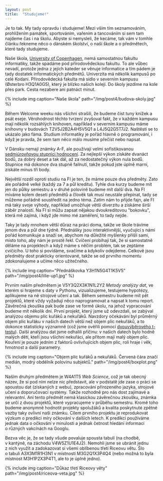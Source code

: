 ```yaml
---
layout: post
title:  "Studujeme!"
---
```


Je to tak. My tady opravdu i studujeme!
Mezi vším tím seznamováním, prohlížením památek, sportováním, vařením a tancováním si sem tam najdeme čas i na školu.
Abyste si nemysleli, že kecáme, tak vám v&nbsp;tomhle článku řekneme něco o&nbsp;dánském školství, o&nbsp;naší škole a o&nbsp;předmětech, které tady studujeme.

Naše škola, [University of Copenhagen](http://www.ku.dk/english/), nemá samostatnou fakultu informatiky,
takže spadáme pod přírodovědeckou fakultu.
To ale vůbec nevadí, protože jedna z jejích kateder se věnuje informatice a tím pádem je tady dostatek informatických předmětů.
Univerzita má několik kampusů po celé Kodani.
Přírodovědecká fakulta má sídlo v&nbsp;severním kampusu (Østerbro H3Q1A0G5),
který je blízko našich kolejí.
Do školy jezdíme na kole přes park. Cesta nezabere ani patnáct minut.

{% include img caption="Naše škola" path="/img/post4/budova-skoly.jpg" %}

Během Welcome weeku nás všichni strašili, že budeme číst tuny knížek a psát eseje.
Věrohodnost těchto tvrzení zvyšoval fakt, že v&nbsp;každém kampusu mají několik rozsáhlých knihoven,
například v&nbsp;severním kampusu máme knihovny v&nbsp;budovách T2V5J2B2A4H5V5Q1 a L4J5Q2G5T7J2.
Naštěstí se to ukázalo jako fáma.
Studium informatiky je pořád hlavně o&nbsp;programování, i když je pravda, že sem tam něco málo musíme přečíst nebo napsat.

V&nbsp;Dánsku nemají známky A-F, ale používají velmi sofistikovanou [sedmiúrovňovou stupnici hodnocení](https://cs.wikipedia.org/wiki/Folkeskole).
Za nejlepší výkon získáte dvanáct bodů, za dobrý deset a tak dál, až za nedostatečný výkon nula bodů.
Stupnice má dokonce dva stupně failnutí, takže pokud jste úplně marní, získáte mínus tři body.

Největší rozdíl oproti studiu na FI je ten, že máme pouze dva předměty. Zato ale pořádně velké (každý za 7 a půl kreditu).
Tyhle dva kurzy budeme mít jen do půlky semestru a v&nbsp;druhé polovině budeme mít další dva.
Na FI míváme kolem deseti předmětů a člověk tak musí neustále přepínat, tady se můžeme pořádně soustředit na jedno téma.
Zatím nám to přijde fajn, ale FI má taky svoje výhody, například
umožňuje větší diverzitu a získáme širší záběr znalostí.
Na FI si můžu zapsat nějakou dvoukreditovou "bokovku", která mě zajímá, i když jde mimo mé zaměření, to tady nejde.

Taky je tady mnohem větší důraz na práci doma, takže ve škole trávíme jenom dva a půl dne týdně.
Přednášky jsou interaktivnější, vyučující s&nbsp;námi pořád komunikuje a snaží se, abychom na důležité myšlenky přišli sami, místo toho, aby nám je prostě řekl.
Cvičení probíhají tak, že si samostatně děláme na projektech a když máme s&nbsp;něčím problém, tak se zeptáme cvičícího.
U&nbsp;toho si povídáme, svačíme a kdykoliv odejdeme.
Celkově jsou předměty dost prakticky orientované, takže se od prvního momentu zdokonalujeme a učíme něco užitečného.

{% include img caption="Přednáškovka Y3H1N5G4T1K5V5" path="/img/post4/lille-up1.jpg" %}

Prvním naším předmětem je V5Y3Q2X3K1N1L2Y2 *Metody analýzy dat*, ve kterém si hrajeme s&nbsp;daty v&nbsp;Pythonu, vizualizujeme, testujeme hypotézy, aplikujeme na ně strojové učení a tak.
Během semestru budeme mít pět projektů, které vždy vyžadují něco naprogramovat a napsat k&nbsp;tomu report.
Závěrečná zkouška pak bude zase ve formě úkolu, na jehož vypracování budeme mít několik dní.
První projekt, který jsme už odevzdali, se zabýval analýzou objemu plic kuřáků a nekuřáků.
Navzdory očekávání byl průměrný objem plic kuřáku v&nbsp;našich datech větší než objem plic nekuřáků, a to dokonce statisticky významně (což jsme ověřili pomocí [dvouvýběrového t-testu](https://cs.wikipedia.org/wiki/T_test)).
Další analýzou dat jsme odhalili příčinu: v&nbsp;našich datech bylo hodně malých dětí, kteří jsou všichni nekuřáci, ale přitom mají malý objem plic.
Kouření je pouze jedním z&nbsp;faktorů ovlivňujících objem plic, roli hraje i věk, hmotnost a další parametry.

{% include img caption="Objem plic kuřáků a nekuřáků. Červená čára značí medián, modrý obdélník polovinu subjektů." path="/img/post4/boxplot.png" %}

Naším druhým předmětem je W4A1T5 *Web Science*, což je tak obecný název, že si pod ním nelze nic představit, ale v&nbsp;podstatě jde zase o&nbsp;práci se spoustou dat (získaných z&nbsp;webu), zpracování přirozeného jazyka, strojové učení a doporučovací systémy.
Takže rozhodně pro nás dost zajímavé a relevantní.
Ani tento předmět nemá klasickou závěrečnou zkoušku, známka se určí z&nbsp;dvou projektů, které vypracujeme v&nbsp;průběhu semestru.
Kromě toho budeme anonymně hodnotit projekty spolužáků a kvalita poskytnuté zpětné vazby taky ovlivní naši známku.
Cílem prvního projektu je reprodukovat výzkum o&nbsp;predikci míry očkování v&nbsp;dalších letech.
K&nbsp;predikci používáme jednak data o&nbsp;očkování v&nbsp;minulosti a jednak četnost hledání informací o&nbsp;různých vakcínách na Googlu.

Bezva věc je, že se tady všude povaluje spousta tabulí (na chodbě, v&nbsp;kantýně, na záchodu V4W5Z1U1E4J2).  Nemohli jsme se ubránit jednu z&nbsp;nich využít a zadokazovat si všemi oblíbenou třetí Riceovu větu.
Šlo o&nbsp;tabuli A3X3M1R1H3N1 v&nbsp;místnosti M3G2Q1X3P4Q4 (nebo možná to byla místnost M3H1P2X3P4T1, ale to je úplně jedno).

{% include img caption="Důkaz třetí Riceovy věty" path="/img/post4/riceova-veta.jpg" %}
